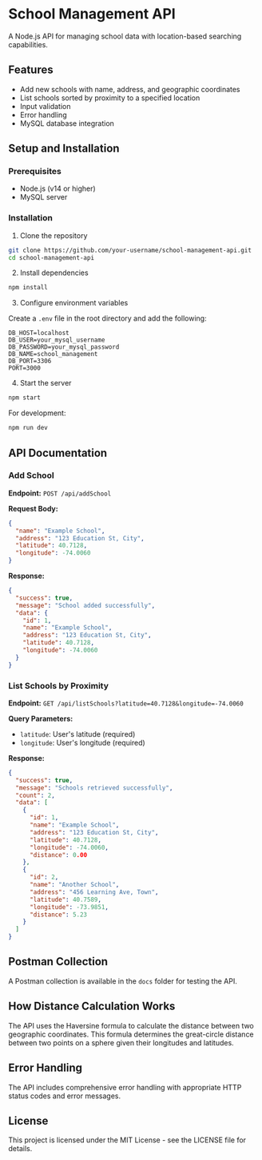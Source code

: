 # School Management API

A Node.js API for managing school data with location-based searching capabilities.

## Features

- Add new schools with name, address, and geographic coordinates
- List schools sorted by proximity to a specified location
- Input validation
- Error handling
- MySQL database integration

## Setup and Installation

### Prerequisites

- Node.js (v14 or higher)
- MySQL server

### Installation

1. Clone the repository

```bash
git clone https://github.com/your-username/school-management-api.git
cd school-management-api
```

2. Install dependencies

```bash
npm install
```

3. Configure environment variables

Create a `.env` file in the root directory and add the following:

```
DB_HOST=localhost
DB_USER=your_mysql_username
DB_PASSWORD=your_mysql_password
DB_NAME=school_management
DB_PORT=3306
PORT=3000
```

4. Start the server

```bash
npm start
```

For development:

```bash
npm run dev
```

## API Documentation

### Add School

**Endpoint:** `POST /api/addSchool`

**Request Body:**
```json
{
  "name": "Example School",
  "address": "123 Education St, City",
  "latitude": 40.7128,
  "longitude": -74.0060
}
```

**Response:**
```json
{
  "success": true,
  "message": "School added successfully",
  "data": {
    "id": 1,
    "name": "Example School",
    "address": "123 Education St, City",
    "latitude": 40.7128,
    "longitude": -74.0060
  }
}
```

### List Schools by Proximity

**Endpoint:** `GET /api/listSchools?latitude=40.7128&longitude=-74.0060`

**Query Parameters:**
- `latitude`: User's latitude (required)
- `longitude`: User's longitude (required)

**Response:**
```json
{
  "success": true,
  "message": "Schools retrieved successfully",
  "count": 2,
  "data": [
    {
      "id": 1,
      "name": "Example School",
      "address": "123 Education St, City",
      "latitude": 40.7128,
      "longitude": -74.0060,
      "distance": 0.00
    },
    {
      "id": 2,
      "name": "Another School",
      "address": "456 Learning Ave, Town",
      "latitude": 40.7589,
      "longitude": -73.9851,
      "distance": 5.23
    }
  ]
}
```

## Postman Collection

A Postman collection is available in the `docs` folder for testing the API.

## How Distance Calculation Works

The API uses the Haversine formula to calculate the distance between two geographic coordinates. This formula determines the great-circle distance between two points on a sphere given their longitudes and latitudes.

## Error Handling

The API includes comprehensive error handling with appropriate HTTP status codes and error messages.

## License

This project is licensed under the MIT License - see the LICENSE file for details.